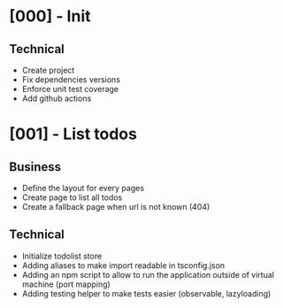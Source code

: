 # [000] - Init

## Technical

- Create project
- Fix dependencies versions
- Enforce unit test coverage
- Add github actions

# [001] - List todos

## Business

- Define the layout for every pages
- Create page to list all todos
- Create a fallback page when url is not known (404)

## Technical

- Initialize todolist store
- Adding aliases to make import readable in tsconfig.json
- Adding an npm script to allow to run the application outside of virtual machine (port mapping)
- Adding testing helper to make tests easier (observable, lazyloading)
